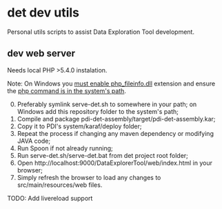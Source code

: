 # det dev utils

Personal utils scripts to assist Data Exploration Tool development.

## dev web server

Needs local PHP >5.4.0 instalation.

Note: On Windows you [must enable php_fileinfo.dll](http://stackoverflow.com/questions/3579072/php-fileinfo-is-undefined-function/3579113#3579113) extension and ensure the [php command is in the system's path](http://php.net/manual/en/faq.installation.php#faq.installation.addtopath).

0. Preferably symlink serve-det.sh to somewhere in your path; on Windows add this repository folder to the system's path;
1. Compile and package pdi-det-assembly/target/pdi-det-assembly.kar;
2. Copy it to PDI's system/karaf/deploy folder;
3. Repeat the process if changing any maven dependency or modifying JAVA code;
4. Run Spoon if not already running;
5. Run serve-det.sh/serve-det.bat from det project root folder;
6. Open http://localhost:9000/DataExplorerTool/web/index.html in your browser;
7. Simply refresh the browser to load any changes to src/main/resources/web files.

TODO: Add livereload support
